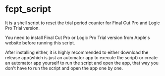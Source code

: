 # fcpt_script
It is a shell script to reset the trial period counter for Final Cut Pro and Logic Pro Trial version.

You need to install Final Cut Pro or Logic Pro Trial version from Apple's website before running this script.

After installing either, it is highly recommended to either download the release app(which is just an automator app to execute the script) or create an automator app yourself to run the script and open the app, that way you don't have to run the script and open the app one by one.
